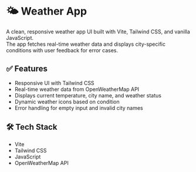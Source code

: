 # 🌤️ Weather App

A clean, responsive weather app UI built with Vite, Tailwind CSS, and vanilla JavaScript.  
The app fetches real-time weather data and displays city-specific conditions with user feedback for error cases.

## ✅ Features

- Responsive UI with Tailwind CSS
- Real-time weather data from OpenWeatherMap API
- Displays current temperature, city name, and weather status
- Dynamic weather icons based on condition
- Error handling for empty input and invalid city names

## 🛠️ Tech Stack

- Vite
- Tailwind CSS
- JavaScript
- OpenWeatherMap API
